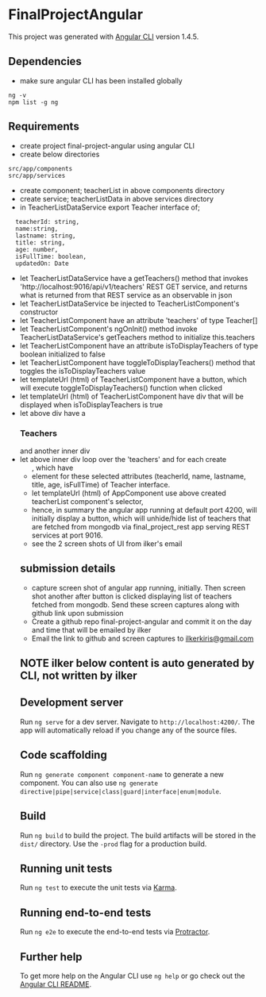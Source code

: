# FinalProjectAngular

This project was generated with [Angular CLI](https://github.com/angular/angular-cli) version 1.4.5.

## Dependencies
+ make sure angular CLI has been installed globally
```
ng -v
npm list -g ng
```

## Requirements
+ create project final-project-angular using angular CLI
+ create below directories
```
src/app/components
src/app/services
```
+ create component; teacherList  in above components directory
+ create service; teacherListData in above services directory
+ in TeacherListDataService export Teacher interface of;
```
  teacherId: string,
  name:string,
  lastname: string,
  title: string,
  age: number,
  isFullTime: boolean,
  updatedOn: Date   
```
+ let TeacherListDataService have a getTeachers() method that invokes 'http://localhost:9016/api/v1/teachers' REST GET service, and returns what is returned from that REST service as an observable in json
+ let TeacherListDataService be injected to TeacherListComponent's constructor
+ let TeacherListComponent have an attribute 'teachers' of type Teacher[]
+ let TeacherListComponent's ngOnInit() method invoke TeacherListDataService's getTeachers method to initialize this.teachers
+ let TeacherListComponent have an attribute isToDisplayTeachers of type boolean initialized to false
+ let TeacherListComponent have toggleToDisplayTeachers() method that toggles the isToDisplayTeachers value
+ let templateUrl (html) of TeacherListComponent have a button, which will execute toggleToDisplayTeachers() function when clicked
+ let templateUrl (html) of TeacherListComponent have div that will be displayed when isToDisplayTeachers is true
+ let above div have a <h3>Teachers</h3> and another inner div
+ let above inner div loop over the 'teachers' and for each create <ul>, which have <li> element for these selected attributes (teacherId, name, lastname, title, age, isFullTime) of Teacher interface. 
+ let templateUrl (html) of AppComponent use above created teacherList component's selector, <app-teacher-list>
+ hence, in summary the angular app running at default port 4200, will initially display a button, which will unhide/hide list of teachers that are fetched from mongodb via final_project_rest app serving REST services at port 9016.
+ see the 2 screen shots of UI from ilker's email

## submission details
+ capture screen shot of angular app running, initially. Then screen shot another after button is clicked displaying list of teachers fetched from mongodb. Send these screen captures along with github link upon submission
+ Create a github repo final-project-angular and commit it on the day and time that will be emailed by ilker
+ Email the link to github and screen captures to ilkerkiris@gmail.com


## NOTE ilker below content is auto generated by CLI, not written by ilker

## Development server

Run `ng serve` for a dev server. Navigate to `http://localhost:4200/`. The app will automatically reload if you change any of the source files.

## Code scaffolding

Run `ng generate component component-name` to generate a new component. You can also use `ng generate directive|pipe|service|class|guard|interface|enum|module`.

## Build

Run `ng build` to build the project. The build artifacts will be stored in the `dist/` directory. Use the `-prod` flag for a production build.

## Running unit tests

Run `ng test` to execute the unit tests via [Karma](https://karma-runner.github.io).

## Running end-to-end tests

Run `ng e2e` to execute the end-to-end tests via [Protractor](http://www.protractortest.org/).

## Further help

To get more help on the Angular CLI use `ng help` or go check out the [Angular CLI README](https://github.com/angular/angular-cli/blob/master/README.md).

